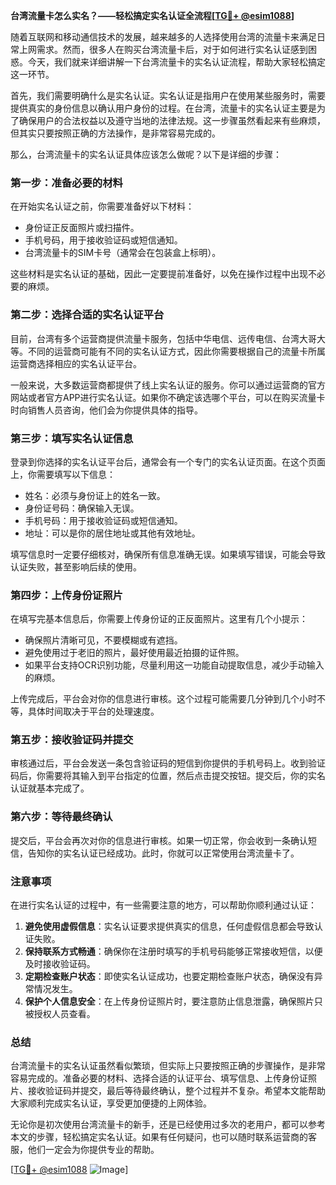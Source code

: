 **台湾流量卡怎么实名？——轻松搞定实名认证全流程[[TG💪+ @esim1088](https://t.me/s/esim1088)]**

随着互联网和移动通信技术的发展，越来越多的人选择使用台湾的流量卡来满足日常上网需求。然而，很多人在购买台湾流量卡后，对于如何进行实名认证感到困惑。今天，我们就来详细讲解一下台湾流量卡的实名认证流程，帮助大家轻松搞定这一环节。

首先，我们需要明确什么是实名认证。实名认证是指用户在使用某些服务时，需要提供真实的身份信息以确认用户身份的过程。在台湾，流量卡的实名认证主要是为了确保用户的合法权益以及遵守当地的法律法规。这一步骤虽然看起来有些麻烦，但其实只要按照正确的方法操作，是非常容易完成的。

那么，台湾流量卡的实名认证具体应该怎么做呢？以下是详细的步骤：

### 第一步：准备必要的材料

在开始实名认证之前，你需要准备好以下材料：
- 身份证正反面照片或扫描件。
- 手机号码，用于接收验证码或短信通知。
- 台湾流量卡的SIM卡号（通常会在包装盒上标明）。

这些材料是实名认证的基础，因此一定要提前准备好，以免在操作过程中出现不必要的麻烦。

### 第二步：选择合适的实名认证平台

目前，台湾有多个运营商提供流量卡服务，包括中华电信、远传电信、台湾大哥大等。不同的运营商可能有不同的实名认证方式，因此你需要根据自己的流量卡所属运营商选择相应的实名认证平台。

一般来说，大多数运营商都提供了线上实名认证的服务。你可以通过运营商的官方网站或者官方APP进行实名认证。如果你不确定该选哪个平台，可以在购买流量卡时向销售人员咨询，他们会为你提供具体的指导。

### 第三步：填写实名认证信息

登录到你选择的实名认证平台后，通常会有一个专门的实名认证页面。在这个页面上，你需要填写以下信息：
- 姓名：必须与身份证上的姓名一致。
- 身份证号码：确保输入无误。
- 手机号码：用于接收验证码或短信通知。
- 地址：可以是你的居住地址或其他有效地址。

填写信息时一定要仔细核对，确保所有信息准确无误。如果填写错误，可能会导致认证失败，甚至影响后续的使用。

### 第四步：上传身份证照片

在填写完基本信息后，你需要上传身份证的正反面照片。这里有几个小提示：
- 确保照片清晰可见，不要模糊或有遮挡。
- 避免使用过于老旧的照片，最好使用最近拍摄的证件照。
- 如果平台支持OCR识别功能，尽量利用这一功能自动提取信息，减少手动输入的麻烦。

上传完成后，平台会对你的信息进行审核。这个过程可能需要几分钟到几个小时不等，具体时间取决于平台的处理速度。

### 第五步：接收验证码并提交

审核通过后，平台会发送一条包含验证码的短信到你提供的手机号码上。收到验证码后，你需要将其输入到平台指定的位置，然后点击提交按钮。提交后，你的实名认证就基本完成了。

### 第六步：等待最终确认

提交后，平台会再次对你的信息进行审核。如果一切正常，你会收到一条确认短信，告知你的实名认证已经成功。此时，你就可以正常使用台湾流量卡了。

### 注意事项

在进行实名认证的过程中，有一些需要注意的地方，可以帮助你顺利通过认证：
1. **避免使用虚假信息**：实名认证要求提供真实的信息，任何虚假信息都会导致认证失败。
2. **保持联系方式畅通**：确保你在注册时填写的手机号码能够正常接收短信，以便及时接收验证码。
3. **定期检查账户状态**：即使实名认证成功，也要定期检查账户状态，确保没有异常情况发生。
4. **保护个人信息安全**：在上传身份证照片时，要注意防止信息泄露，确保照片只被授权人员查看。

### 总结

台湾流量卡的实名认证虽然看似繁琐，但实际上只要按照正确的步骤操作，是非常容易完成的。准备必要的材料、选择合适的认证平台、填写信息、上传身份证照片、接收验证码并提交，最后等待最终确认，整个过程并不复杂。希望本文能帮助大家顺利完成实名认证，享受更加便捷的上网体验。

无论你是初次使用台湾流量卡的新手，还是已经使用过多次的老用户，都可以参考本文的步骤，轻松搞定实名认证。如果有任何疑问，也可以随时联系运营商的客服，他们一定会为你提供专业的帮助。

[[TG💪+ @esim1088](https://t.me/s/esim1088) ![Image](https://i.postimg.cc/4NQfJmqS/Snipaste-2025-05-13-00-14-12.png)]